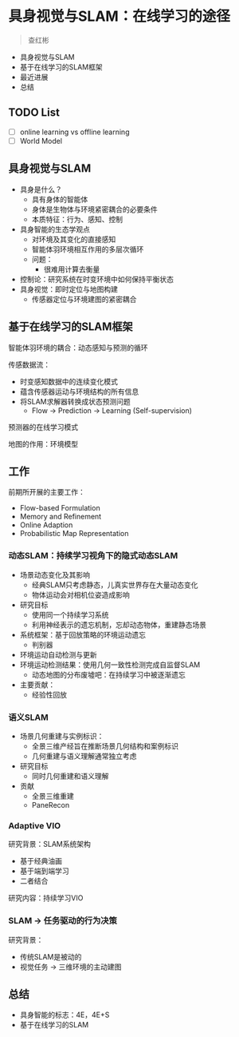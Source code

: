 # 具身视觉与SLAM：在线学习的途径

> 查红彬

- 具身视觉与SLAM
- 基于在线学习的SLAM框架
- 最近进展
- 总结

## TODO List

- [ ] online learning vs offline learning
- [ ] World Model

## 具身视觉与SLAM

- 具身是什么？
  - 具有身体的智能体
  - 身体是生物体与环境紧密耦合的必要条件
  - 本质特征：行为、感知、控制
- 具身智能的生态学观点
  - 对环境及其变化的直接感知
  - 智能体羽环境相互作用的多层次循环
  - 问题：
    - 很难用计算去衡量
- 控制论：研究系统在时变环境中如何保持平衡状态
- 具身视觉：即时定位与地图构建
  - 传感器定位与环境建图的紧密耦合

## 基于在线学习的SLAM框架

智能体羽环境的耦合：动态感知与预测的循环

传感数据流：

- 时变感知数据中的连续变化模式
- 蕴含传感器运动与环境结构的所有信息
- 将SLAM求解器转换成状态预测问题
  - Flow -> Prediction -> Learning (Self-supervision)

预测器的在线学习模式

地图的作用：环境模型

## 工作

前期所开展的主要工作：

- Flow-based Formulation
- Memory and Refinement
- Online Adaption
- Probabilistic Map Representation

### 动态SLAM：持续学习视角下的隐式动态SLAM

- 场景动态变化及其影响
  - 经典SLAM只考虑静态，儿真实世界存在大量动态变化
  - 物体运动会对相机位姿造成影响
- 研究目标
  - 使用同一个持续学习系统
  - 利用神经表示的遗忘机制，忘却动态物体，重建静态场景
- 系统框架：基于回放策略的环境运动遗忘
  - 判别器
- 环境运动自动检测与更新
- 环境运动检测结果：使用几何一致性检测完成自监督SLAM
  - 动态地图的分布废墟吧：在持续学习中被逐渐遗忘
- 主要贡献：
  - 经验性回放

### 语义SLAM

- 场景几何重建与实例标识：
  - 全景三维产经旨在推断场景几何结构和案例标识
  - 几何重建与语义理解通常独立考虑
- 研究目标
  - 同时几何重建和语义理解
- 贡献
  - 全景三维重建
  - PaneRecon

### Adaptive VIO

研究背景：SLAM系统架构

- 基于经典油画
- 基于端到端学习
- 二者结合

研究内容：持续学习VIO

### SLAM -> 任务驱动的行为决策

研究背景：

- 传统SLAM是被动的
- 视觉任务 -> 三维环境的主动建图

## 总结

- 具身智能的标志：4E，4E+S
- 基于在线学习的SLAM
